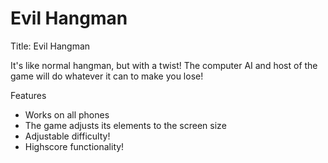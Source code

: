 # Evil Hangman
Title: Evil Hangman

It's like normal hangman, but with a twist! The computer AI and
host of the game will do whatever it can to make you lose!

Features
- Works on all phones
- The game adjusts its elements to the screen size
- Adjustable difficulty!
- Highscore functionality!
